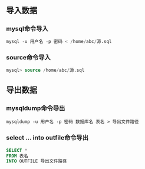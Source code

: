 ## 导入数据

### mysql命令导入

```sql
mysql -u 用户名 -p 密码 < /home/abc/源.sql
```

### source命令导入

```sql
mysql> source /home/abc/源.sql
```



## 导出数据

### mysqldump命令导出

```shell
mysqldump -u 用户名 -p 密码 数据库名 表名 > 导出文件路径
```

### select ... into outfile命令导出

```sql
SELECT * 
FROM 表名
INTO OUTFILE 导出文件路径
```



